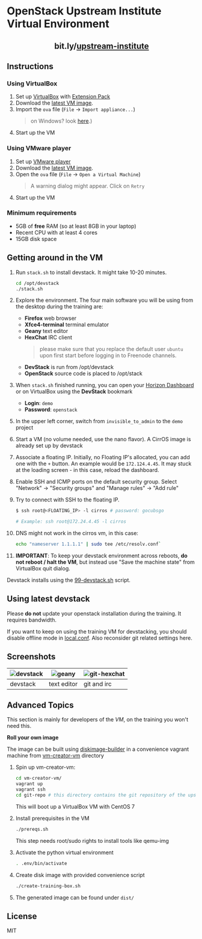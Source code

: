 OpenStack Upstream Institute Virtual Environment
================================================

<h2 align=center>bit.ly/<a href=http://bit.ly/upstream-institute>upstream-institute</a></h2>

Instructions
------------

### Using VirtualBox

1. Set up [VirtualBox] with [Extension Pack]
2. Download the [latest VM image][image].
3. Import  the `ova` file  (`File` ->  `Import appliance...`)
    > on  Windows? look [here][ova-import-help].)
4. Start up the VM

### Using VMware player

1. Set up [VMware player]
2. Download the [latest VM image][image].
3. Open the `ova` file (`File` -> `Open a Virtual Machine`)
    > A warning dialog might appear. Click on `Retry`
4. Start up the VM

[Extension Pack]: http://www.oracle.com/technetwork/server-storage/virtualbox/downloads/index.html#extpack
[image]: http://bit.ly/vm-2019-denver-v1
[ova-import-help]: README-virtualbox-import.md
[VirtualBox]: https://www.virtualbox.org/wiki/Downloads
[VMware player]: http://www.vmware.com/products/player/playerpro-evaluation.html

### Minimum requirements

* 5GB of **free** RAM (so at least 8GB in your laptop)
* Recent CPU with at least 4 cores
* 15GB disk space


Getting around in the VM
------------------------

1. Run `stack.sh` to install devstack. It might take 10-20 minutes.

    ```bash
    cd /opt/devstack
    ./stack.sh
    ```

2. Explore the environment. The four main software you will be using from the
    desktop during the training are:
    * **Firefox** web browser
    * **Xfce4-terminal** terminal emulator
    * **Geany** text editor
    * **HexChat** IRC client
        > please make sure that you replace the default user `ubuntu` upon first
        > start before logging in to Freenode channels.
    * **DevStack** is run from /opt/devstack
    * **OpenStack** source code is placed to /opt/stack

3. When `stack.sh` finished running, you can  open your [Horizon Dashboard] or on VirtualBox using
   the **DevStack** bookmark

    * **Login**: `demo`
    * **Password**: `openstack`

[Horizon Dashboard]: http://localhost/dashboard

5. In the upper left corner, switch from `invisible_to_admin` to the `demo` project

6. Start a VM (no volume needed, use the nano flavor). A CirrOS image is already set up by devstack

7. Associate a floating IP. Initially, no Floating IP's allocated, you can add one with the `+`
   button. An example would be `172.124.4.45`. It may stuck at the loading screen - in this case,
   reload the dashboard.

8. Enable SSH and ICMP ports on the default security group. Select "Network" -> "Security groups"
   and "Manage rules" -> "Add rule"

9. Try to connect with SSH to the floating IP.

    ```bash
    $ ssh root@<FLOATING_IP> -l cirros # password: gocubsgo

    # Example: ssh root@172.24.4.45 -l cirros
    ```

10. DNS might not work in the cirros vm, in this case:

    ```bash
    echo "nameserver 1.1.1.1" | sudo tee /etc/resolv.conf`
    ```

11. **IMPORTANT**: To keep your devstack environment across reboots, **do not reboot / halt the VM**,
   but instead use "Save the machine state" from VirtualBox quit dialog.

Devstack installs using the [99-devstack.sh](elements/upstream-training/install.d/99-devstack.sh)
script.

Using latest devstack
---------------------

Please **do not** update your openstack installation during the training. It requires bandwidth.

If you want to keep on using the training VM for devstacking, you should disable
offline mode in [local.conf](files/opt/devstack/local.conf). Also reconsider git
related settings here.

Screenshots
-----------

| ![devstack] | ![geany]    | ![git-hexchat] |
|-------------|-------------|----------------|
| devstack    | text editor | git and irc    |

[devstack]: docs/01.png "Devstack running"
[geany]: docs/02.png "Geany with keystone code loaded"
[git-hexchat]: docs/03.png "git and HexChat"

Advanced Topics
---------------

This section is mainly for developers of the *VM*, on the training you won't
need this.

**Roll your own image**

The image can be built using [diskimage-builder][dib] in a convenience vagrant machine from
[vm-creator-vm](./vm-creator-vm/) directory


1. Spin up vm-creator-vm:
    ```bash
    cd vm-creator-vm/
    vagrant up
    vagrant ssh
    cd git-repo # this directory contains the git repository of the upsteram-institute-vm
    ```
    This will boot up a VirtualBox VM with CentOS 7

2. Install prerequisites in the VM
    ```bash
    ./prereqs.sh
    ```
    This step needs root/sudo rights to install tools like qemu-img
3. Activate the python virtual environment
    ```bash
    . .env/bin/activate
    ```
4. Create disk image with provided convenience script
    ```bash
    ./create-training-box.sh
    ```
5. The generated image can be found under `dist/`

[dib]: https://docs.openstack.org/diskimage-builder/latest/

License
-------
MIT

